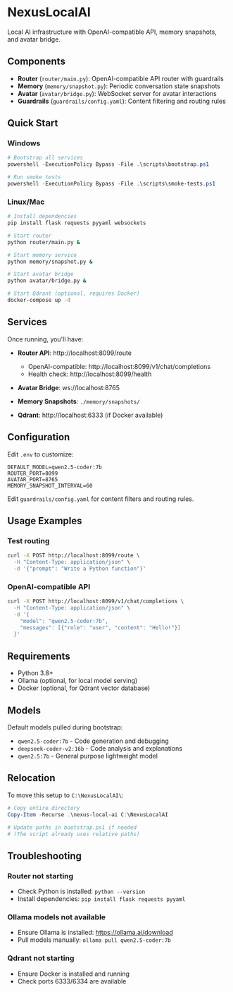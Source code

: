 # NexusLocalAI

Local AI infrastructure with OpenAI-compatible API, memory snapshots, and avatar bridge.

## Components

- **Router** (`router/main.py`): OpenAI-compatible API router with guardrails
- **Memory** (`memory/snapshot.py`): Periodic conversation state snapshots
- **Avatar** (`avatar/bridge.py`): WebSocket server for avatar interactions
- **Guardrails** (`guardrails/config.yaml`): Content filtering and routing rules

## Quick Start

### Windows

```powershell
# Bootstrap all services
powershell -ExecutionPolicy Bypass -File .\scripts\bootstrap.ps1

# Run smoke tests
powershell -ExecutionPolicy Bypass -File .\scripts\smoke-tests.ps1
```

### Linux/Mac

```bash
# Install dependencies
pip install flask requests pyyaml websockets

# Start router
python router/main.py &

# Start memory service
python memory/snapshot.py &

# Start avatar bridge
python avatar/bridge.py &

# Start Qdrant (optional, requires Docker)
docker-compose up -d
```

## Services

Once running, you'll have:

- **Router API**: http://localhost:8099/route
  - OpenAI-compatible: http://localhost:8099/v1/chat/completions
  - Health check: http://localhost:8099/health

- **Avatar Bridge**: ws://localhost:8765

- **Memory Snapshots**: `./memory/snapshots/`

- **Qdrant**: http://localhost:6333 (if Docker available)

## Configuration

Edit `.env` to customize:

```env
DEFAULT_MODEL=qwen2.5-coder:7b
ROUTER_PORT=8099
AVATAR_PORT=8765
MEMORY_SNAPSHOT_INTERVAL=60
```

Edit `guardrails/config.yaml` for content filters and routing rules.

## Usage Examples

### Test routing

```bash
curl -X POST http://localhost:8099/route \
  -H "Content-Type: application/json" \
  -d '{"prompt": "Write a Python function"}'
```

### OpenAI-compatible API

```bash
curl -X POST http://localhost:8099/v1/chat/completions \
  -H "Content-Type: application/json" \
  -d '{
    "model": "qwen2.5-coder:7b",
    "messages": [{"role": "user", "content": "Hello!"}]
  }'
```

## Requirements

- Python 3.8+
- Ollama (optional, for local model serving)
- Docker (optional, for Qdrant vector database)

## Models

Default models pulled during bootstrap:
- `qwen2.5-coder:7b` - Code generation and debugging
- `deepseek-coder-v2:16b` - Code analysis and explanations
- `qwen2.5:7b` - General purpose lightweight model

## Relocation

To move this setup to `C:\NexusLocalAI\`:

```powershell
# Copy entire directory
Copy-Item -Recurse .\nexus-local-ai C:\NexusLocalAI

# Update paths in bootstrap.ps1 if needed
# (The script already uses relative paths)
```

## Troubleshooting

### Router not starting
- Check Python is installed: `python --version`
- Install dependencies: `pip install flask requests pyyaml`

### Ollama models not available
- Ensure Ollama is installed: https://ollama.ai/download
- Pull models manually: `ollama pull qwen2.5-coder:7b`

### Qdrant not starting
- Ensure Docker is installed and running
- Check ports 6333/6334 are available
